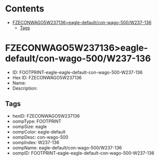 



Contents
========

* [FZECONWAGO5W237136>eagle-default/con-wago-500/W237-136](#fzeconwago5w237136eagle-defaultcon-wago-500w237-136)
	* [Tags](#tags)

# FZECONWAGO5W237136>eagle-default/con-wago-500/W237-136

- ID: FOOTPRINT-eagle-eagle-default-con-wago-500-W237-136
- Hex ID: FZECONWAGO5W237136
- Name: 
- Description: 

## Tags

- hexID: FZECONWAGO5W237136
- oompType: FOOTPRINT
- oompSize: eagle
- oompColor: eagle-default
- oompDesc: con-wago-500
- oompIndex: W237-136
- oompName: eagle-default/con-wago-500/W237-136
- oompID: FOOTPRINT-eagle-eagle-default-con-wago-500-W237-136
